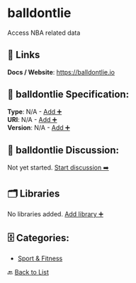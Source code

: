# balldontlie

Access NBA related data

##  🔗 Links
**Docs / Website**: https://balldontlie.io

## 🧬 balldontlie Specification:
**Type**: N/A - [Add ➕](https://github.com/apis-list/apis-list/edit/main/apis/balldontlie/balldontlie.yaml)  
**URI**: N/A - [Add ➕](https://github.com/apis-list/apis-list/edit/main/apis/balldontlie/balldontlie.yaml)  
**Version**: N/A - [Add ➕](https://github.com/apis-list/apis-list/edit/main/apis/balldontlie/balldontlie.yaml)

## 💬 balldontlie Discussion:
Not yet started. [Start discussion ➡️](https://github.com/apis-list/apis-list/discussions/new)

## 🗂️ Libraries

No libraries added. [Add library ➕](https://github.com/apis-list/apis-list/edit/main/apis/balldontlie/balldontlie.yaml)    


## 🗄️ Categories:
- [Sport & Fitness](https://github.com/apis-list/apis-list#sport--fitness-)

🔙  [Back to List](https://github.com/apis-list/apis-list)
